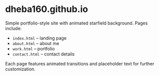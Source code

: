 # dheba160.github.io

Simple portfolio-style site with animated starfield background. Pages include:
- `index.html` – landing page
- `about.html` – about me
- `work.html` – portfolio
- `contact.html` – contact details

Each page features animated transitions and placeholder text for further customization.
